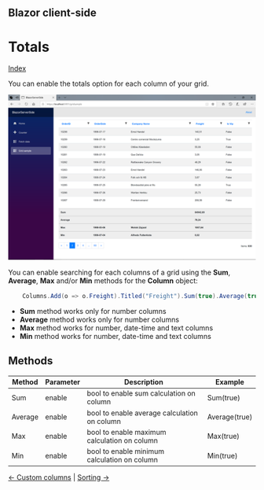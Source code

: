 ## Blazor client-side

# Totals

[Index](Documentation.md)

You can enable the totals option for each column of your grid.

![](../images/Totals.png)

You can enable searching for each columns of a grid using the **Sum**, **Average**, **Max** and/or **Min** methods for the **Column** object:

```c#
    Columns.Add(o => o.Freight).Titled("Freight").Sum(true).Average(true);
```

* **Sum** method works only for number columns
* **Average** method works only for number columns
* **Max** method works for number, date-time and text columns
* **Min** method works for number, date-time and text columns

## Methods

Method | Parameter | Description | Example
------ | --------- | ----------- | -------
Sum |enable | bool to enable sum calculation on column | Sum(true)
Average |enable | bool to enable average calculation on column | Average(true)
Max |enable | bool to enable maximum calculation on column | Max(true)
Min |enable | bool to enable minimum calculation on column | Min(true)


[<- Custom columns](Custom_columns.md) | [Sorting ->](Sorting.md)